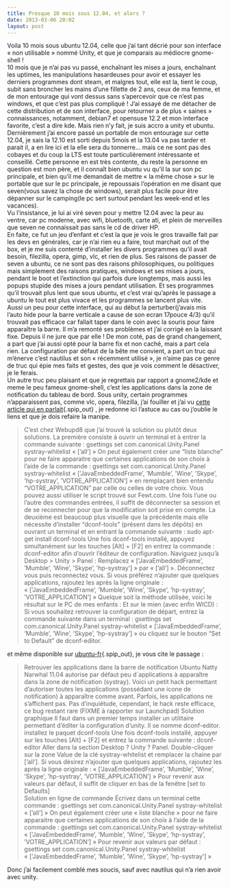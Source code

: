 ```yaml
---
title: Presque 10 mois sous 12.04, et alors ?
date: 2013-03-06 20:02
layout: post
---
```


<div class="main">

<div class="texte surlignable">

Voila 10 mois sous ubuntu 12.04, celle que j’ai tant décrié pour son
interface « non utilisable » nommé Unity, et que je comparais au
médiocre gnome-shell !  
10 mois que je n’ai pas vu passé, enchaînant les mises a jours,
enchaînant les uptimes, les manipulations hasardeuses pour avoir et
essayer les derniers programmes dont steam, et malgres tout, elle est
la, tient le coup, subit sans broncher les mains d’une fillette de 2
ans, ceux de ma femme, et de mon entourage qui vont dessus sans
s’apercevoir que ce n’est pas windows, et que c’est pas plus compliqué !
J’ai essayé de me détacher de cette distribution et de son interface,
pour retourner a de plus « saines » connaissances, notamment, debian7 et
opensuse 12.2 et mon interface favorite, c’est a dire kde. Mais rien n’y
fait, je suis accro a unity et ubuntu. Dernièrement j’ai encore passé un
portable de mon entourage sur cette 12.04, je sais la 12.10 est sorti
depuis 5mois et la 13.04 va pas tarder et parait il, a en lire ici et la
elle sera du tonnerre... mais ce ne sont pas des cobayes et du coup la
LTS est toute particulièrement intéressante et conseillé. Cette personne
en est très contente, du reste la personne en question est mon père, et
il connaît bien ubuntu vu qu’il la sur son pc principale, et bien qu’il
me demandait de mettre « la même chose » sur le portable que sur le pc
principale, je repoussais l’opération en me disant que seven(vous savez
la chose de windows), serait plus facile pour être dépanner sur le
camping(le pc sert surtout pendant les week-end et les vacances).  
Vu l’insistance, je lui ai viré seven pour y mettre 12.04 avec la peur
au ventre, car pc moderne, avec wifi, bluetooth, carte ati, et plein de
merveilles que seven ne connaissait pas sans le cd de driver HP.  
En faite, ce fut un jeu d’enfant et c’est la que je vois le gros
travaille fait par les devs en générales, car je n’ai rien eu a faire,
tout marchait out of the box, et je me suis contenté d’installer les
divers programmes qu’il avait besoin, filezilla, opera, gimp, vlc, et
rien de plus. Ses raisons de passer de seven a ubuntu, ce ne sont pas
des raisons philosophiques, ou politiques mais simplement des raisons
pratiques, windows et ses mises a jours, pendant le boot et l’extinction
qui parfois dure longtemps, mais aussi les popups stupide des mises a
jours pendant utilisation. Et ses programmes qu’il trouvait plus lent
que sous ubuntu, et c’est vrai qu’après le passage a ubuntu le tout est
plus vivace et les programmes se lancent plus vite.  
Aussi un peu pour cette interface, qui au début la perturber(j’avais mis
l’auto hide pour la barre verticale a cause de son ecran 17pouce 4/3)
qu’il trouvait pas efficace car fallait taper dans le coin avec la
souris pour faire apparaître la barre. Il m’a remonté ses problèmes et
j’ai corrigé en la laissant fixe. Depuis il ne jure que par elle ! De
mon coté, pas de grand changement, a part que j’ai aussi opté pour la
barre fix et non caché, mais a part cela rien. La configuration par
défaut de la bête me convient, a part un truc qui m’énerve c’est
nautilus et son « récemment utilisé », je n’aime pas ce genre de truc
qui épie mes faits et gestes, des que je vois comment le désactiver, je
le ferais.  
Un autre truc peu plaisant et que je regrettais par rapport a gnome2/kde
et meme le peu fameux gnome-shell, c’est les applications dans la zone
de notification du tableau de bord. Sous unity, certain programmes
n’apparaissent pas, comme vlc, opera, filezilla, j’ai fouiller et j’ai
vu [cette article qui en
parlait](http://www.clapico.com/2011/04/17/unity/){.spip_out} , je
redonne ici l’astuce au cas ou j’oublie le liens et que je dois refaire
la manipe.  
> C’est chez Webupd8 que j’ai trouvé la solution ou plutôt deux
> solutions. La première consiste à ouvrir un terminal et à entrer la
> commande suivante : gsettings set com.canonical.Unity.Panel
> systray-whitelist « \[’all’\] » On peut également créer une “liste
> blanche” pour ne faire apparaitre que certaines applications de son
> choix à l’aide de la commande : gsettings set
> com.canonical.Unity.Panel systray-whitelist « \[’JavaEmbeddedFrame’,
> ’Mumble’, ’Wine’, ’Skype’, ’hp-systray’, ’VOTRE\_APPLICATION’\] » en
> remplaçant bien entendu “VOTRE\_APPLICATION” par celle ou celles de
> votre choix. Vous pouvez aussi utiliser le script trouvé sur Fewt.com.
> Une fois l’une ou l’autre des commandes entrées, il suffit de
> déconnecter sa session et de se reconnecter pour que la modification
> soit prise en compte. La deuxième est beaucoup plus visuelle que la
> précédente mais elle nécessite d’installer “dconf-tools” (présent dans
> les dépôts) en ouvrant un terminal et en entrant la commande
> suivante : sudo apt-get install dconf-tools Une fois dconf-tools
> installé, appuyez simultanément sur les touches \[Alt\] + \[F2\] en
> entrez la commande : dconf-editor afin d’ouvrir l’éditeur de
> configuration. Naviguez jusqu’à Desktop &gt; Unity &gt; Panel :
> Remplacez « \[’JavaEmbeddedFrame’, ’Mumble’, ’Wine’, ’Skype’,
> ’hp-systray’\] » par « \[’all’\] ». Déconnectez vous puis reconnectez
> vous. Si vous préférez n’ajouter que quelques applications, rajoutez
> les après la ligne originale : « \[’JavaEmbeddedFrame’, ’Mumble’,
> ’Wine’, ’Skype’, ’hp-systray’, ’VOTRE\_APPLICATION’\] » Quelque soit
> la méthode utilisée, voici le résultat sur le PC de mes enfants : Et
> sur le mien (avec enfin WICD) : Si vous souhaitez retrouver la
> configuration de départ, entrez la commande suivante dans un
> terminal : gsettings set com.canonical.Unity.Panel systray-whitelist
> « \[’JavaEmbeddedFrame’, ’Mumble’, ’Wine’, ’Skype’, ’hp-systray’\] »
> ou cliquez sur le bouton “Set to Default” de dconf-editor.
> </p>

et même disponible sur
[ubuntu-fr](http://doc.ubuntu-fr.org/indicator-applications){.spip_out},
je vous cite le passage :  

> Retrouver les applications dans la barre de notification Ubuntu Natty
> Narwhal 11.04 autorise par défaut peu d´applications à apparaître dans
> la zone de notification (systray). Voici un petit hack permettant
> d’autoriser toutes les applications (possédant une icone de
> notification) à apparaître comme avant. Parfois, les applications ne
> s’affichent pas. Pas d’inquiétude, cependant, le hack reste efficace,
> ce bug restant rare (FIXME à rapporter sur Launchpad) Solution
> graphique Il faut dans un premier temps installer un utilitaire
> permettant d’éditer la configuration d’unity. Il se nomme
> dconf-editor. installez le paquet dconf-tools Une fois dconf-tools
> installé, appuyer sur les touches \[Alt\] + \[F2\] et entrez la
> commande suivante : dconf-editor Aller dans la section Desktop ? Unity
> ? Panel. Double-cliquer sur la zone Value de la clé systray-whitelist
> et remplacer la chaine par \[’all’\]. Si vous désirez n’ajouter que
> quelques applications, rajoutez les après la ligne originale :
> « \[’JavaEmbeddedFrame’, ’Mumble’, ’Wine’, ’Skype’, ’hp-systray’,
> ’VOTRE\_APPLICATION’\] » Pour revenir aux valeurs par défaut, il
> suffit de cliquer en bas de la fenêtre \[set to Defaults\]  
> Solution en ligne de commande Écrivez dans un terminal cette
> commande : gsettings set com.canonical.Unity.Panel systray-whitelist
> « \[’all’\] » On peut également créer une « liste blanche » pour ne
> faire apparaitre que certaines applications de son choix à l’aide de
> la commande : gsettings set com.canonical.Unity.Panel
> systray-whitelist « \[’JavaEmbeddedFrame’, ’Mumble’, ’Wine’, ’Skype’,
> ’hp-systray’, ’VOTRE\_APPLICATION’\] » Pour revenir aux valeurs par
> défaut : gsettings set com.canonical.Unity.Panel systray-whitelist
> « \[’JavaEmbeddedFrame’, ’Mumble’, ’Wine’, ’Skype’, ’hp-systray’\] »
> </p>

Donc j’ai facilement comblé mes soucis, sauf avec nautilus qui n’a rien
avoir avec unity.

</div>

</div>
